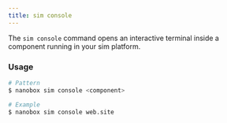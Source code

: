 ```yaml
---
title: sim console
---
```


The `sim console` command opens an interactive terminal inside a component running in your sim platform.

### Usage
```bash
# Pattern
$ nanobox sim console <component>

# Example
$ nanobox sim console web.site
```
